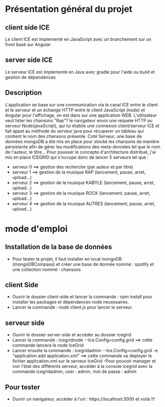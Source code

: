 # Présentation général du projet
## client side ICE
Le client ICE est implementé en JavaScript avec un branchement sur un front basé sur Angular
## server side ICE
Le serveur ICE est implementé en Java avec gradle pour l'aide ou build et gestion de dépendences
## Description
L'application se base sur une communication via le canal ICE entre le client et le serveur et un échange HTTP entre le client JavaScript (node) et Angular pour l'affichage, on est dans sur une application WEB.
L'utilisateur veut lister les chansons "Rap"? le navigateur envoi une requete HTTP au serveur Node(javaScript), qui lui établie une connexion client/serveur ICE et fait appel au méthode du serveur java pour récuperer un tableau qui contient le nom des chansons présente.
Coté Serveur, une base de données mongoDB a été mis en place pour stocké les chansons de manière persistante afin de gérer les modifications des meta-données tel que le nom de l'auteur, le titre...
Pour pousser le concepte d'architecture distribué, j'ai mis en place ICEGRID qui s'occupe donc de lancer 5 serveurs tel que : 
- serveur 0 ==> gestion des recherche (par auteur et par titre)
- serveur 1 ==> gestion de la musique RAP (lancement, pause, arret, upload...)
- serveur 2 ==> gestion de la musique KABYLE (lancement, pause, arret, upload...)
- serveur 3 ==> gestion de la musique ROCK (lancement, pause, arret, upload...)
- serveur 4 ==> gestion de la musique AUTRES (lancement, pause, arret, upload...)

# mode d'emploi 
## Installation de la base de données
- Pour tester le projet, il faut installer en local mongoDB (mongoDBCompass) et créer une base de donnée nommé : spotify et une collection nommé : chansons

## client Side
- Ouvrir le dossier client-side et lancer la commande : npm install pour installer les packages et dépendances node necessaires.
- Lancer la commande : node client.js pour lancer le serveur.

## serveur side 
- Ouvrir le dossier server-side et accèder au dossier icegrid.
- Lancer la commande : icegridnode --Ice.Config=config.grid ==> cette commande lancera le node IceGrid 
- Lancer ensuite la commande : icegridadmin --Ice.Config=config.grid -e "application add application.xml" ==> cette commande va deployer le fichier application.xml sur le serveur IceGrid
-Pour pouvoir manager et voir l'état des différents serveur, accéder à la console icegrid avec la commande icegridadmin, user : admin, mot de passe : admin

## Pour tester 
- Ouvrir un navigateur, accèder à l'url : https://localhost:3000 et voilà !!!